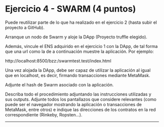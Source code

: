 # Ejercicio 4 - SWARM (4 puntos)

Puede reutilizar parte de lo que ha realizado en el ejercicio 2 (hasta subir el proyecto a GitHub).

Arranque un nodo de Swarm y aloje la DApp (Proyecto truffle elegido).

Además, vincule el ENS adquirido en el ejercicio 1 con la DApp, de tal forma que una url como la de a continuación muestre la aplicación. Por ejemplo:

http://localhost:8500/bzz:/swarmtest.test/index.html

Una vez alojada la DApp, debe ser capaz de utilizar la aplicación al igual que en localhost, es decir, firmando transacciones mediante MetaMask.

Adjunte el hash de Swarm asociado con la aplicación.

Describa todo el procedimiento adjuntando las instrucciones utilizadas y sus outputs. Adjunte todos los pantallazos que considere relevantes (como puede ser el navegador mostrando la aplicación o transacciones de MetaMask, entre otros) e indique las direcciones de los contratos en la red correspondiente (Rinkeby, Ropsten...).

---
